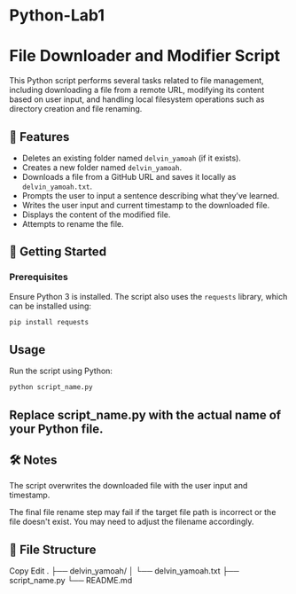 # Python-Lab1

# File Downloader and Modifier Script

This Python script performs several tasks related to file management, including downloading a file from a remote URL, modifying its content based on user input, and handling local filesystem operations such as directory creation and file renaming.

## 🧰 Features

- Deletes an existing folder named `delvin_yamoah` (if it exists).
- Creates a new folder named `delvin_yamoah`.
- Downloads a file from a GitHub URL and saves it locally as `delvin_yamoah.txt`.
- Prompts the user to input a sentence describing what they’ve learned.
- Writes the user input and current timestamp to the downloaded file.
- Displays the content of the modified file.
- Attempts to rename the file.

## 🚀 Getting Started

### Prerequisites

Ensure Python 3 is installed. The script also uses the `requests` library, which can be installed using:

```bash
pip install requests
```

## Usage

Run the script using Python:

```bash
python script_name.py
```

## Replace script_name.py with the actual name of your Python file.

## 🛠 Notes

The script overwrites the downloaded file with the user input and timestamp.

The final file rename step may fail if the target file path is incorrect or the file doesn't exist. You may need to adjust the filename accordingly.

## 📁 File Structure

Copy
Edit
.
├── delvin_yamoah/
│ └── delvin_yamoah.txt
├── script_name.py
└── README.md

```

```
